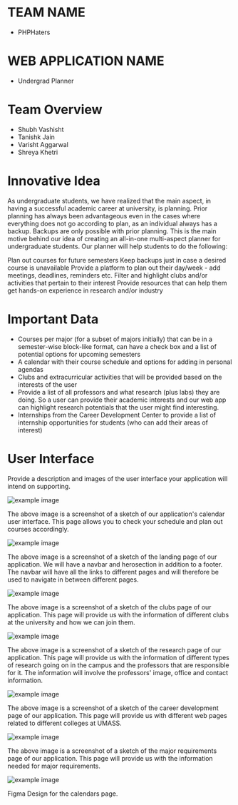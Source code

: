 # TEAM NAME

- PHPHaters

# WEB APPLICATION NAME

- Undergrad Planner

# Team Overview

- Shubh Vashisht
- Tanishk Jain
- Varisht Aggarwal
- Shreya Khetri

# Innovative Idea

As undergraduate students, we have realized that the main aspect, in having a successful academic career at university, is planning. Prior planning has always been advantageous even in the cases where everything does not go according to plan, as an individual always has a backup. Backups are only possible with prior planning. This is the main motive behind our idea of creating an all-in-one multi-aspect planner for undergraduate students. Our planner will help students to do the following:

Plan out courses for future semesters
Keep backups just in case a desired course is unavailable
Provide a platform to plan out their day/week - add meetings, deadlines, reminders etc.
Filter and highlight clubs and/or activities that pertain to their interest
Provide resources that can help them get hands-on experience in research and/or industry

# Important Data

- Courses per major (for a subset of majors initially) that can be in a semester-wise block-like format, can have a check box and a list of potential options for upcoming semesters
- A calendar with their course schedule and options for adding in personal agendas
- Clubs and extracurricular activities that will be provided based on the interests of the user
- Provide a list of all professors and what research (plus labs) they are doing. So a user can provide their academic interests and our web app can highlight research potentials that the user might find interesting.
- Internships from the Career Development Center to provide a list of internship opportunities for students (who can add their areas of interest)

# User Interface

Provide a description and images of the user interface your
application will intend on supporting.

![example image](imag/1.jpeg)

The above image is a screenshot of a sketch of our application's calendar user interface. This page allows you to check your schedule and plan out courses accordingly.

![example image](imag/2.jpeg)

The above image is a screenshot of a sketch of the landing page of our application. We will have a navbar and herosection in addition to a footer. The navbar will have all the links to different pages and will therefore be used to navigate in between different pages.

![example image](imag/3.jpeg)

The above image is a screenshot of a sketch of the clubs page of our application. This page will provide us with the information of different clubs at the university and how we can join them.

![example image](imag/4.jpeg)

The above image is a screenshot of a sketch of the research page of our application. This page will provide us with the information of different types of research going on in the campus and the professors that are responsible for it. The information will involve the professors' image, office and contact information.

![example image](imag/5.jpeg)

The above image is a screenshot of a sketch of the career development page of our application. This page will provide us with different web pages related to different colleges at UMASS.

![example image](imag/6.jpeg)

The above image is a screenshot of a sketch of the major requirements page of our application. This page will provide us with the information needed for major requirements.

![example image](imag/7.jpeg)

Figma Design for the calendars page.

